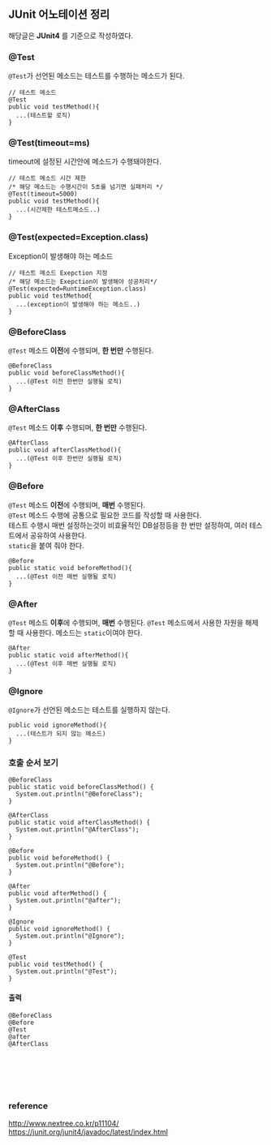 ## JUnit 어노테이션 정리

해당글은 **JUnit4** 를 기준으로 작성하였다.

### @Test   
`@Test`가 선언된 메소드는 테스트를 수행하는 메소드가 된다.   
```
// 테스트 메소드
@Test
public void testMethod(){
  ...(테스트할 로직)
}
```
### @Test(timeout=ms)   
timeout에 설정된 시간안에 메소드가 수행돼야한다.
```
// 테스트 메소드 시간 제한
/* 해당 메소드는 수행시간이 5초를 넘기면 실패처리 */
@Test(timeout=5000)   
public void testMethod(){
  ...(시간제한 테스트메소드..)
}
```
### @Test(expected=Exception.class)
Exception이 발생해야 하는 메소드   
```
// 테스트 메소드 Exepction 지정
/* 해당 메소드는 Exepction이 발생해야 성공처리*/
@Test(expected=RuntimeException.class)
public void testMethod{
  ...(exception이 발생해야 하는 메소드..)
}
```

### @BeforeClass   
`@Test` 메소드 **이전**에 수행되며, **한 번만** 수행된다.   
```
@BeforeClass
public void beforeClassMethod(){
  ...(@Test 이전 한번만 실행될 로직)
}

```

### @AfterClass
`@Test` 메소드 **이후** 수행되며, **한 번만** 수행된다.

```
@AfterClass
public void afterClassMethod(){
  ...(@Test 이후 한번만 실행될 로직)
}
```

### @Before
`@Test` 메소드 **이전**에 수행되며, **매번** 수행된다.   
`@Test` 메소드 수행에 공통으로 필요한 코드를 작성할 때 사용한다.   
테스트 수행시 매번 설정하는것이 비효율적인 DB설정등을 한 번만 설정하여, 여러 테스트에서 공유하여 사용한다.   
`static`을 붙여 줘야 한다.

```
@Before
public static void beforeMethod(){
  ...(@Test 이전 매번 실행될 로직)
}
```

### @After
`@Test` 메소드 **이후**에 수행되며, **매번** 수행된다.
`@Test` 메소드에서 사용한 자원을 해제할 때 사용한다.
메소드는 `static`이여야 한다.
```
@After
public static void afterMethod(){
  ...(@Test 이후 매번 실행될 로직)
}
```   

### @Ignore   
`@Ignore`가 선언된 메소드는 테스트를 실행하지 않는다.
```
public void ignoreMethod(){
  ...(테스트가 되지 않는 메소드)
}
```

### 호출 순서 보기   
```
@BeforeClass
public static void beforeClassMethod() {
  System.out.println("@BeforeClass");
}

@AfterClass
public static void afterClassMethod() {
  System.out.println("@AfterClass");
}

@Before
public void beforeMethod() {
  System.out.println("@Before");
}

@After
public void afterMethod() {
  System.out.println("@after");
}

@Ignore
public void ignoreMethod() {
  System.out.println("@Ignore");
}

@Test
public void testMethod() {
  System.out.println("@Test");
}
```

#### 출력   
```
@BeforeClass
@Before
@Test
@after
@AfterClass
```    
</br></br></br></br>



### reference   
http://www.nextree.co.kr/p11104/   
https://junit.org/junit4/javadoc/latest/index.html
